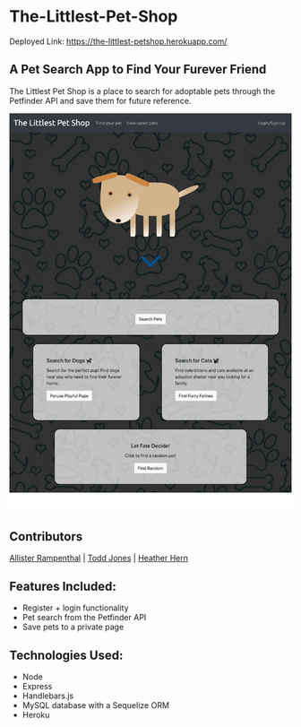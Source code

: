 # The-Littlest-Pet-Shop

Deployed Link: https://the-littlest-petshop.herokuapp.com/

## A Pet Search App to Find Your Furever Friend
The Littlest Pet Shop is a place to search for adoptable pets through the Petfinder API and save them for future reference.

![Image of webpage](./public/assets/img/app_screenshot.PNG)

## Contributors
[Allister Rampenthal](https://github.com/DaySloth) |
 [Todd Jones](https://github.com/crowntj07) |
 [Heather Hern](https://github.com/heatherhern)

## Features Included:
- Register + login functionality
- Pet search from the Petfinder API
- Save pets to a private page

## Technologies Used: 
- Node
- Express
- Handlebars.js
- MySQL database with a Sequelize ORM
- Heroku
